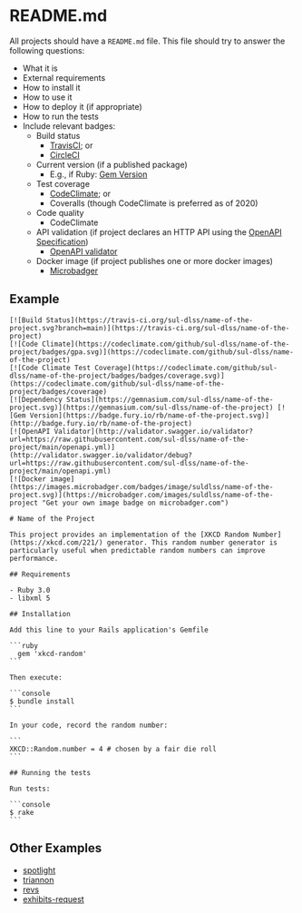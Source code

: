 # README.md

All projects should have a `README.md` file. This file should try to answer the following questions:

- What it is
- External requirements
- How to install it
- How to use it
- How to deploy it (if appropriate)
- How to run the tests
- Include relevant badges:
    - Build status
      - [TravisCI](http://docs.travis-ci.com/user/status-images/); or
      - [CircleCI](https://circleci.com/docs/2.0/status-badges/)
    - Current version (if a published package)
      - E.g., if Ruby: [Gem Version](http://badge.fury.io/for/rb)
    - Test coverage
      - [CodeClimate](https://codeclimate.com/); or
      - Coveralls (though CodeClimate is preferred as of 2020)
    - Code quality
      - CodeClimate
    - API validation (if project declares an HTTP API using the [OpenAPI Specification](http://spec.openapis.org/oas/v3.0.2))
      - [OpenAPI validator](http://validator.swagger.io/validator)
    - Docker image (if project publishes one or more docker images)
      -  [Microbadger](https://microbadger.com/#badges)

## Example
    [![Build Status](https://travis-ci.org/sul-dlss/name-of-the-project.svg?branch=main)](https://travis-ci.org/sul-dlss/name-of-the-project)
    [![Code Climate](https://codeclimate.com/github/sul-dlss/name-of-the-project/badges/gpa.svg)](https://codeclimate.com/github/sul-dlss/name-of-the-project)
    [![Code Climate Test Coverage](https://codeclimate.com/github/sul-dlss/name-of-the-project/badges/badges/coverage.svg)](https://codeclimate.com/github/sul-dlss/name-of-the-project/badges/coverage)
    [![Dependency Status](https://gemnasium.com/sul-dlss/name-of-the-project.svg)](https://gemnasium.com/sul-dlss/name-of-the-project) [![Gem Version](https://badge.fury.io/rb/name-of-the-project.svg)](http://badge.fury.io/rb/name-of-the-project)
    [![OpenAPI Validator](http://validator.swagger.io/validator?url=https://raw.githubusercontent.com/sul-dlss/name-of-the-project/main/openapi.yml)](http://validator.swagger.io/validator/debug?url=https://raw.githubusercontent.com/sul-dlss/name-of-the-project/main/openapi.yml)
    [![Docker image](https://images.microbadger.com/badges/image/suldlss/name-of-the-project.svg)](https://microbadger.com/images/suldlss/name-of-the-project "Get your own image badge on microbadger.com")

    # Name of the Project

    This project provides an implementation of the [XKCD Random Number](https://xkcd.com/221/) generator. This random number generator is particularly useful when predictable random numbers can improve performance.

    ## Requirements

    - Ruby 3.0
    - libxml 5

    ## Installation

    Add this line to your Rails application's Gemfile

    ```ruby
      gem 'xkcd-random'
    ```

    Then execute:

    ```console
    $ bundle install
    ```

    In your code, record the random number:

    ```
    XKCD::Random.number = 4 # chosen by a fair die roll
    ```

    ## Running the tests

    Run tests:

    ```console
    $ rake
    ```

## Other Examples

- [spotlight](https://github.com/sul-dlss/spotlight)
- [triannon](https://github.com/sul-dlss/triannon)
- [revs](https://github.com/sul-dlss/revs)
- [exhibits-request](https://github.com/sul-dlss/exhibits-request)
